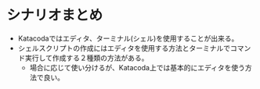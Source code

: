 # シナリオまとめ
- Katacodaではエディタ、ターミナル(シェル)を使用することが出来る。
- シェルスクリプトの作成にはエディタを使用する方法とターミナルでコマンド実行して作成する２種類の方法がある。
  - 場合に応じて使い分けるが、Katacoda上では基本的にエディタを使う方法で良い。